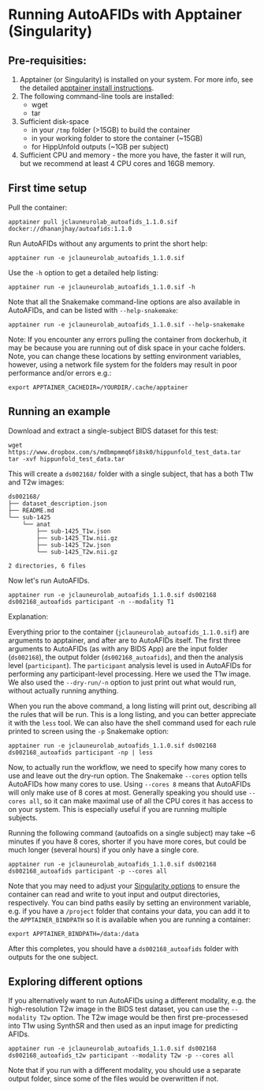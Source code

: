 # Running AutoAFIDs with Apptainer (Singularity)

## Pre-requisities:
 1. Apptainer (or Singularity) is installed on your system. For more info, see the detailed [apptainer install instructions](https://apptainer.org/docs/admin/main/installation.html#install-from-pre-built-packages).
 2. The following command-line tools are installed:
      - wget
      - tar
 3. Sufficient disk-space 
      - in your `/tmp` folder (>15GB) to build the container
      - in your working folder to store the container (~15GB)
      - for HippUnfold outputs (~1GB per subject) 
 4. Sufficient CPU and memory - the more you have, the faster it will run, but we recommend at least 4 CPU cores and 16GB memory.


## First time setup

Pull the container:

    apptainer pull jclauneurolab_autoafids_1.1.0.sif docker://dhananjhay/autoafids:1.1.0


Run AutoAFIDs without any arguments to print the short help:

    apptainer run -e jclauneurolab_autoafids_1.1.0.sif 

Use the `-h` option to get a detailed help listing:

    apptainer run -e jclauneurolab_autoafids_1.1.0.sif -h

Note that all the Snakemake command-line options are also available in
AutoAFIDs, and can be listed with `--help-snakemake`:

    apptainer run -e jclauneurolab_autoafids_1.1.0.sif --help-snakemake

Note: If you encounter any errors pulling the container from dockerhub, it may be because you are running 
out of disk space in your cache folders. Note, you can change these locations 
by setting environment variables, however, using a network file system for the folders may result in poor performance and/or errors e.g.:
    
    export APPTAINER_CACHEDIR=/YOURDIR/.cache/apptainer


## Running an example

Download and extract a single-subject BIDS dataset for this test:

    wget https://www.dropbox.com/s/mdbmpmmq6fi8sk0/hippunfold_test_data.tar 
    tar -xvf hippunfold_test_data.tar

This will create a `ds002168/` folder with a single subject, that has a 
both T1w and T2w images:

```
ds002168/
├── dataset_description.json
├── README.md
└── sub-1425
    └── anat
        ├── sub-1425_T1w.json
        ├── sub-1425_T1w.nii.gz
        ├── sub-1425_T2w.json
        └── sub-1425_T2w.nii.gz

2 directories, 6 files
```

Now let's run AutoAFIDs. 

    apptainer run -e jclauneurolab_autoafids_1.1.0.sif ds002168 ds002168_autoafids participant -n --modality T1
Explanation:

Everything prior to the container (`jclauneurolab_autoafids_1.1.0.sif`) are arguments to apptainer, and after are to AutoAFIDs itself. The first three arguments to AutoAFIDs (as with any BIDS App) are the input
folder (`ds002168`), the output folder (`ds002168_autoafids`), and then the analysis level (`participant`). The `participant` analysis 
level is used in AutoAFIDs for performing any
participant-level processing. Here 
we used the T1w image. We also used the `--dry-run/-n`  option to 
just print out what would run, without actually running anything.


When you run the above command, a long listing will print out, describing all the rules that 
will be run. This is a long listing, and you can better appreciate it with the `less` tool. We can
also have the shell command used for each rule printed to screen using the `-p` Snakemake option:

    apptainer run -e jclauneurolab_autoafids_1.1.0.sif ds002168 ds002168_autoafids participant -np | less


Now, to actually run the workflow, we need to specify how many cores to use and leave out
the dry-run option.  The Snakemake `--cores` option tells AutoAFIDs how many cores to use.
 Using `--cores 8` means that AutoAFIDs will only make use of 8 cores at most. Generally speaking 
you should use `--cores all`,  so it can make maximal use of all the CPU cores it has access to on your system. This is especially 
useful if you are running multiple subjects. 

Running the following command (autoafids on a single subject) may take ~6 minutes if you have 8 cores, shorter if you have more 
cores, but could be much longer (several hours) if you only have a single core.


    apptainer run -e jclauneurolab_autoafids_1.1.0.sif ds002168 ds002168_autoafids participant -p --cores all


Note that you may need to adjust your [Singularity options](https://sylabs.io/guides/3.1/user-guide/cli/apptainer_run.html) to ensure the container can read and write to yout input and output directories, respectively. You can bind paths easily by setting an 
environment variable, e.g. if you have a `/project` folder that contains your data, you can add it to the `APPTAINER_BINDPATH` so it is available when you are running a container:

    export APPTAINER_BINDPATH=/data:/data



After this completes, you should have a `ds002168_autoafids` folder with outputs for the one subject.

## Exploring different options

If you alternatively want to run AutoAFIDs using a different modality, e.g. the high-resolution T2w image
in the BIDS test dataset, you can use the `--modality T2w` option. The T2w image would be then first pre-processesed into T1w using SynthSR and then used as an input image for predicting AFIDs.

    apptainer run -e jclauneurolab_autoafids_1.1.0.sif ds002168 ds002168_autoafids_t2w participant --modality T2w -p --cores all

Note that if you run with a different modality, you should use a separate output folder, since some of the files 
would be overwritten if not.



